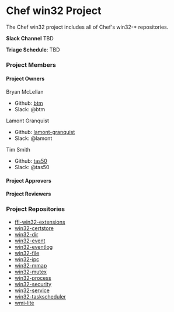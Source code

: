 # Chef win32 Project

The Chef win32 project includes all of Chef's win32-* repositories.

**Slack Channel** TBD

**Triage Schedule**: TBD

### Project Members

#### Project Owners

Bryan McLellan
  - Github: [btm](https://github.com/btm)
  - Slack: @btm

Lamont Granquist
  - Github: [lamont-granquist](https://github.com/lamont-granquist)
  - Slack: @lamont

Tim Smith
  - Github: [tas50](https://github.com/tas50)
  - Slack: @tas50

#### Project Approvers

#### Project Reviewers

### Project Repositories

- [ffi-win32-extensions](https://github.com/chef/ffi-win32-extensions)
- [win32-certstore](https://github.com/chef/win32-certstore)
- [win32-dir](https://github.com/chef/win32-dir)
- [win32-event](https://github.com/chef/win32-event)
- [win32-eventlog](https://github.com/chef/win32-eventlog)
- [win32-file](https://github.com/chef/win32-file)
- [win32-ipc](https://github.com/chef/win32-ipc)
- [win32-mmap](https://github.com/chef/win32-mmap)
- [win32-mutex](https://github.com/chef/win32-mutex)
- [win32-process](https://github.com/chef/win32-process)
- [win32-security](https://github.com/chef/win32-security)
- [win32-service](https://github.com/chef/win32-service)
- [win32-taskscheduler](https://github.com/chef/win32-taskscheduler)
- [wmi-lite](https://github.com/chef/wmi-lite)
